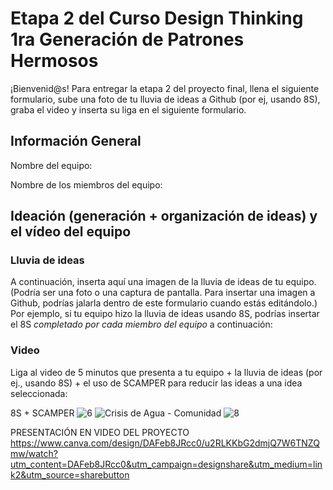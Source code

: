 # Etapa 2 del Curso Design Thinking 1ra Generación de Patrones Hermosos

¡Bienvenid@s!
Para entregar la etapa 2 del proyecto final, llena el siguiente formulario, sube una foto de tu lluvia de ideas a Github (por ej, usando 8S), graba el video y inserta su liga en el siguiente formulario.

## Información General

Nombre del equipo: 

Nombre de los miembros del equipo:

## Ideación (generación + organización de ideas) y el vídeo del equipo

### Lluvia de ideas

A continuación, inserta aquí una imagen de la lluvia de ideas de tu equipo.
(Podría ser una foto o una captura de pantalla. Para insertar una imagen a Github, podrías jalarla dentro de este formulario cuando estás editándolo.)
Por ejemplo, si tu equipo hizo la lluvia de ideas usando 8S, podrías insertar el 8S _completado por cada miembro del equipo_ a continuación:

### Video

Liga al video de 5 minutos que presenta a tu equipo + la lluvia de ideas (por ej., usando 8S) + el uso de SCAMPER para reducir las ideas a una idea seleccionada:

8S + SCAMPER
![6](https://user-images.githubusercontent.com/100257025/228137902-bcc3fa81-af20-46e3-9f10-27b4d4279e9a.png)
![Crisis de Agua - Comunidad](https://user-images.githubusercontent.com/100257025/228138785-622b9912-bf92-4633-a3cc-71b91851945f.png)
![8](https://user-images.githubusercontent.com/100257025/228137976-a8ba0a6a-4ba8-4b03-88f4-d0aad2d6607a.png)

PRESENTACIÓN EN VIDEO DEL PROYECTO
https://www.canva.com/design/DAFeb8JRcc0/u2RLKKbG2dmjQ7W6TNZQmw/watch?utm_content=DAFeb8JRcc0&utm_campaign=designshare&utm_medium=link2&utm_source=sharebutton
